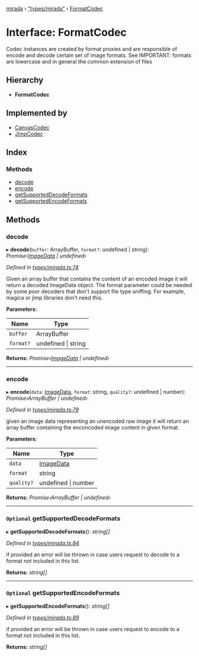 [mirada](../README.md) › ["types/mirada"](../modules/_types_mirada_.md) › [FormatCodec](_types_mirada_.formatcodec.md)

# Interface: FormatCodec


Codec instances are created by format proxies and are responsible of encode and decode certain set of image
formats. See IMPORTANT: formats are lowercase and in general the common extension of files

## Hierarchy

* **FormatCodec**

## Implemented by

* [CanvasCodec](../classes/_format_canvascodec_.canvascodec.md)
* [JimpCodec](../classes/_format_jimpcodec_.jimpcodec.md)

## Index

### Methods

* [decode](_types_mirada_.formatcodec.md#decode)
* [encode](_types_mirada_.formatcodec.md#encode)
* [getSupportedDecodeFormats](_types_mirada_.formatcodec.md#optional-getsupporteddecodeformats)
* [getSupportedEncodeFormats](_types_mirada_.formatcodec.md#optional-getsupportedencodeformats)

## Methods

###  decode

▸ **decode**(`buffer`: ArrayBuffer, `format?`: undefined | string): *Promise‹[ImageData](../classes/_types_opencv__hacks_.imagedata.md) | undefined›*

*Defined in [types/mirada.ts:74](https://github.com/cancerberoSgx/mirada/blob/f0c0267/mirada/src/types/mirada.ts#L74)*

Given an array buffer that contains the content of an encoded image it will return a decoded ImageData
object. The format parameter could be needed by some poor decoders that don't support file type sniffing.
For example, magica or jimp libraries don't need this.

**Parameters:**

Name | Type |
------ | ------ |
`buffer` | ArrayBuffer |
`format?` | undefined &#124; string |

**Returns:** *Promise‹[ImageData](../classes/_types_opencv__hacks_.imagedata.md) | undefined›*

___

###  encode

▸ **encode**(`data`: [ImageData](../classes/_types_opencv__hacks_.imagedata.md), `format`: string, `quality?`: undefined | number): *Promise‹ArrayBuffer | undefined›*

*Defined in [types/mirada.ts:79](https://github.com/cancerberoSgx/mirada/blob/f0c0267/mirada/src/types/mirada.ts#L79)*

given an image data representing an unencoded raw image it will return an array buffer containing the
enconcoded image content in given format.

**Parameters:**

Name | Type |
------ | ------ |
`data` | [ImageData](../classes/_types_opencv__hacks_.imagedata.md) |
`format` | string |
`quality?` | undefined &#124; number |

**Returns:** *Promise‹ArrayBuffer | undefined›*

___

### `Optional` getSupportedDecodeFormats

▸ **getSupportedDecodeFormats**(): *string[]*

*Defined in [types/mirada.ts:84](https://github.com/cancerberoSgx/mirada/blob/f0c0267/mirada/src/types/mirada.ts#L84)*

if provided an error will be thrown in case users request to decode to a format not included in this
list.

**Returns:** *string[]*

___

### `Optional` getSupportedEncodeFormats

▸ **getSupportedEncodeFormats**(): *string[]*

*Defined in [types/mirada.ts:89](https://github.com/cancerberoSgx/mirada/blob/f0c0267/mirada/src/types/mirada.ts#L89)*

if provided an error will be thrown in case users request to encode to a format not included in this
list.

**Returns:** *string[]*